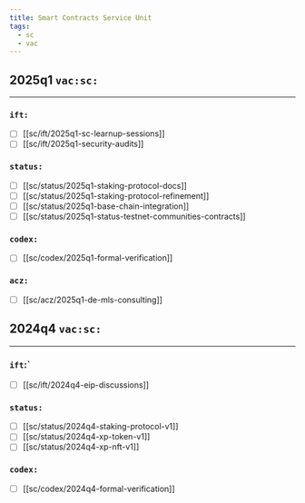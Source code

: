 ```yaml
---
title: Smart Contracts Service Unit
tags:
  - sc
  - vac
---
```


## 2025q1 `vac:sc:`
---

### `ift:`
- [ ] [[sc/ift/2025q1-sc-learnup-sessions]]
- [ ] [[sc/ift/2025q1-security-audits]]

### `status:`
- [ ] [[sc/status/2025q1-staking-protocol-docs]]
- [ ] [[sc/status/2025q1-staking-protocol-refinement]]
- [ ] [[sc/status/2025q1-base-chain-integration]]
- [ ] [[sc/status/2025q1-status-testnet-communities-contracts]]

### `codex:`

- [ ] [[sc/codex/2025q1-formal-verification]]

### `acz:`
- [ ] [[sc/acz/2025q1-de-mls-consulting]]


## 2024q4 `vac:sc:`
---

### `ift`:`
- [ ] [[sc/ift/2024q4-eip-discussions]]


### `status:`
- [ ] [[sc/status/2024q4-staking-protocol-v1]]
- [ ] [[sc/status/2024q4-xp-token-v1]]
- [ ] [[sc/status/2024q4-xp-nft-v1]]

### `codex:`

- [ ] [[sc/codex/2024q4-formal-verification]]
